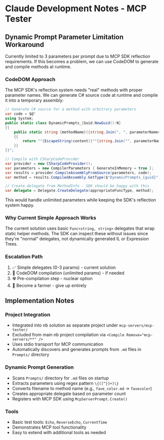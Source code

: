# Claude Development Notes - MCP Tester

## Dynamic Prompt Parameter Limitation Workaround

Currently limited to 3 parameters per prompt due to MCP SDK reflection requirements. If this becomes a problem, we can use CodeDOM to generate and compile methods at runtime.

### CodeDOM Approach
The MCP SDK's reflection system needs "real" methods with proper parameter names. We can generate C# source code at runtime and compile it into a temporary assembly:

```csharp
// Generate C# source for a method with arbitrary parameters
var code = $@"
using System;
public static class DynamicPrompts_{Guid.NewGuid():N}
{{
    public static string {methodName}({string.Join(", ", parameterNames.Select(p => $"string {p}"))})
    {{
        return ""{EscapeString(content)}""{string.Join("", parameterNames.Select(p => $".Replace(\"{{{p}}}\", {p}"))};
    }}
}}";

// Compile with CSharpCodeProvider
var provider = new CSharpCodeProvider();
var parameters = new CompilerParameters { GenerateInMemory = true };
var results = provider.CompileAssemblyFromSource(parameters, code);
var method = results.CompiledAssembly.GetType($"DynamicPrompts_{guid}").GetMethod(methodName);

// Create delegate from MethodInfo - SDK should be happy with this
var delegate = Delegate.CreateDelegate(appropriateFuncType, method);
```

This would handle unlimited parameters while keeping the SDK's reflection system happy.

### Why Current Simple Approach Works
The current solution uses basic `Func<string, string>` delegates that wrap static helper methods. The SDK can inspect these without issues since they're "normal" delegates, not dynamically generated IL or Expression Trees.

### Escalation Path
1. ✅ Simple delegates (0-3 params) - current solution
2. 🔄 CodeDOM compilation (unlimited params) - if needed
3. ☢️ Pre-compilation step - nuclear option
4. 🚜 Become a farmer - give up entirely

## Implementation Notes

### Project Integration
- Integrated into nb solution as separate project under `mcp-servers/mcp-tester/`
- Excluded from main nb project compilation via `<Compile Remove="mcp-servers/**" />`
- Uses stdio transport for MCP communication
- Automatically discovers and generates prompts from `.md` files in `Prompts/` directory

### Dynamic Prompt Generation
- Scans `Prompts/` directory for `.md` files on startup
- Extracts parameters using regex pattern `\{([^}]+)\}`
- Converts filename to method name (e.g., `fave_color.md` → `favecolor`)
- Creates appropriate delegate based on parameter count
- Registers with MCP SDK using `McpServerPrompt.Create()`

### Tools
- Basic test tools: `Echo`, `ReverseEcho`, `CurrentTime`
- Demonstrates MCP tool functionality
- Easy to extend with additional tools as needed